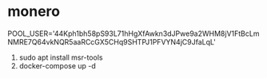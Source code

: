 # monero
POOL_USER='44Kph1bh58pS93L71hHgXfAwkn3dJPwe9a2WHM8jV1FtBcLmNMRE7Q64vkNQR5aaRCcGX5CHq9SHTPJ1PFVYN4jC9JfaLqL'
1. sudo apt install msr-tools
1. docker-compose up -d